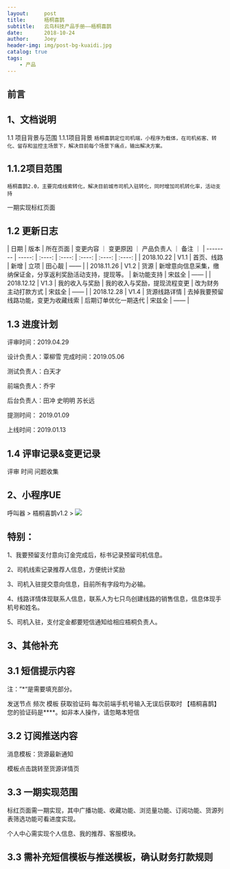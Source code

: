 ```yaml
---
layout:     post
title:      梧桐喜鹊
subtitle:   云鸟科技产品手册——梧桐喜鹊
date:       2018-10-24
author:     Joey
header-img: img/post-bg-kuaidi.jpg
catalog: true
tags:
    - 产品
---
```

## 前言


## 1、文档说明
1.1 项目背景与范围
1.1.1项目背景
`梧桐喜鹊定位司机端，小程序为载体，在司机拓客、转化、留存和监控主场景下，解决目前每个场景下痛点，输出解决方案。`

## 1.1.2项目范围
`梧桐喜鹊2.0，主要完成线索转化，解决目前城市司机入驻转化，同时增加司机转化率，活动支持`

一期实现标红页面

## 1.2 更新日志

| 日期        | 版本    |  所在页面   | 变更内容 ｜ 变更原因 ｜ 产品负责人 ｜ 备注 ｜
| --------    | -----: | :----:  | :----:  | :----:  | :----:  | :----:  |
| 2018.10.22      | V1.1  |   首页、线路    | 新增  | 立项 | 田心靓  | ——  |
| 2018.11.26      | V1.2  |   货源    | 新增意向信息采集，缴纳保证金，分享返利奖励活动支持，提现等。  | 新功能支持 | 宋兹全  | ——  |
| 2018.12.12      | V1.3  |   我的收入与奖励    | 我的收入与奖励，提现流程变更  | 改为财务主动打款方式 | 宋兹全  | ——  |
| 2018.12.28      | V1.4  |   货源线路详情   | 去掉我要预留线路功能，变更为收藏线索  | 后期订单优化一期迭代 | 宋兹全  | ——  |
						
			
## 1.3 进度计划

评审时间：2019.04.29

设计负责人：覃柳雪           完成时间：2019.05.06

测试负责人：白天才

前端负责人：乔宇

后台负责人：田冲   史明明   苏长远



提测时间： 2019.01.09

上线时间：2019.01.13



## 1.4 评审记录&变更记录
评审	时间	问题收集



## 2、小程序UE
呼叫器 > 梧桐喜鹊v1.2 > 
![](https://qizhiniao-dev.oss-cn-beijing.aliyuncs.com/img/78e230c81f954a4cac0b0847179c1b35)



## 特别：

1、我要预留支付意向订金完成后，标书记录预留司机信息。

2、司机线索记录推荐人信息，方便统计奖励

3、司机入驻提交意向信息，目前所有字段均为必输。

4、线路详情体现联系人信息，联系人为七只鸟创建线路的销售信息，信息体现手机号和姓名。

5、司机入驻，支付定金都要短信通知给相应梧桐负责人。

## 3、其他补充
## 3.1 短信提示内容
注：”*“是需要填充部分。

发送节点	频次	模板
获取验证码	每次前端手机号输入无误后获取时	
【梧桐喜鹊】您的验证码是****。如非本人操作，请忽略本短信

## 3.2 订阅推送内容
消息模板：货源最新通知

模板点击跳转至货源详情页

## 3.3 一期实现范围
标红页面需一期实现，其中广播功能、收藏功能、浏览量功能、订阅功能、货源列表筛选功能可看进度实现。

个人中心需实现个人信息、我的推荐、客服模块。

## 3.3 需补充短信模板与推送模板，确认财务打款规则
